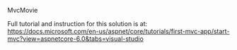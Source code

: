 MvcMovie

Full tutorial and instruction for this solution is at:
https://docs.microsoft.com/en-us/aspnet/core/tutorials/first-mvc-app/start-mvc?view=aspnetcore-6.0&tabs=visual-studio
